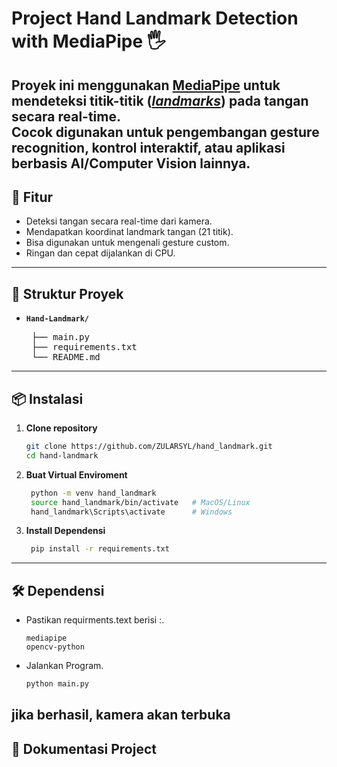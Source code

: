 # Project Hand Landmark Detection with MediaPipe 🖐️

Proyek ini menggunakan **[MediaPipe](https://developers.google.com/mediapipe)** untuk mendeteksi titik-titik (*[landmarks](https://ai.google.dev/edge/mediapipe/solutions/vision/gesture_recognizer?hl=id)*) pada tangan secara real-time.  
Cocok digunakan untuk pengembangan **gesture recognition**, **kontrol interaktif**, atau **aplikasi berbasis AI/Computer Vision** lainnya.
---
## 🚀 Fitur
- Deteksi tangan secara real-time dari kamera.
- Mendapatkan koordinat landmark tangan (21 titik).
- Bisa digunakan untuk mengenali gesture custom.
- Ringan dan cepat dijalankan di CPU.
---
## 📂 Struktur Proyek
- **`Hand-Landmark/`**
  <pre>
   ├── main.py
   ├── requirements.txt
   └── README.md</pre>

---
## 📦 Instalasi
1. **Clone repository**
   ```bash
   git clone https://github.com/ZULARSYL/hand_landmark.git
   cd hand-landmark
   
2. **Buat Virtual Enviroment**
   ```bash
    python -m venv hand_landmark
    source hand_landmark/bin/activate   # MacOS/Linux
    hand_landmark\Scripts\activate      # Windows
   
3. **Install Dependensi**
   ```bash
    pip install -r requirements.txt   
---
## 🛠️ Dependensi 
- Pastikan requirments.text berisi :.
  ```text
  mediapipe
  opencv-python
- Jalankan Program.
  ```bash
  python main.py
jika berhasil, kamera akan terbuka 
---
## 📸 Dokumentasi Project

